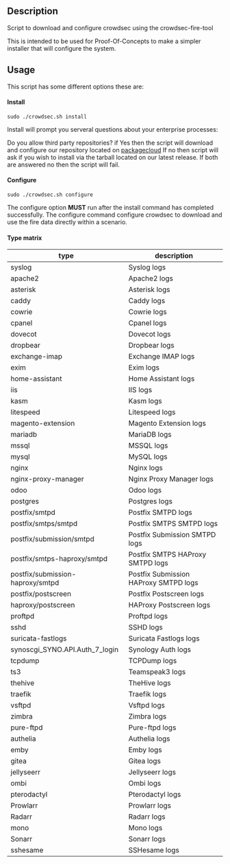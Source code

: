 ## Description
Script to download and configure crowdsec using the crowdsec-fire-tool

This is intended to be used for Proof-Of-Concepts to make a simpler installer that will configure the system.

## Usage

This script has some different options these are:

#### Install
```
sudo ./crowdsec.sh install
```

Install will prompt you serveral questions about your enterprise processes:

Do you allow third party repositories? if Yes then the script will download and configure our repository located on [packagecloud](https://packagecloud.io/crowdsec/crowdsec)
If no then script will ask if you wish to install via the tarball located on our latest release.
If both are answered no then the script will fail.

#### Configure

```
sudo ./crowdsec.sh configure
```

The configure option **MUST** run after the install command has completed successfully. The configure command configure crowdsec to download and use the fire data directly within a scenario. 

#### Type matrix

type | description
-----|------------
syslog | Syslog logs
apache2 | Apache2 logs
asterisk | Asterisk logs
caddy | Caddy logs
cowrie | Cowrie logs
cpanel | Cpanel logs
dovecot |  Dovecot logs
dropbear | Dropbear logs
exchange-imap | Exchange IMAP logs
exim | Exim logs
home-assistant | Home Assistant logs
iis | IIS logs
kasm | Kasm logs
litespeed | Litespeed logs
magento-extension | Magento Extension logs
mariadb | MariaDB logs
mssql | MSSQL logs
mysql | MySQL logs
nginx | Nginx logs
nginx-proxy-manager |  Nginx Proxy Manager logs
odoo | Odoo logs
postgres | Postgres logs
postfix/smtpd | Postfix SMTPD logs
postfix/smtps/smtpd | Postfix SMTPS SMTPD logs
postfix/submission/smtpd | Postfix Submission SMTPD logs
postfix/smtps-haproxy/smtpd | Postfix SMTPS HAProxy SMTPD logs
postfix/submission-haproxy/smtpd | Postfix Submission HAProxy SMTPD logs
postfix/postscreen | Postfix Postscreen logs
haproxy/postscreen | HAProxy Postscreen logs
proftpd | Proftpd logs
sshd | SSHD logs
suricata-fastlogs | Suricata Fastlogs logs
synoscgi_SYNO.API.Auth_7_login | Synology Auth logs
tcpdump | TCPDump logs
ts3 | Teamspeak3 logs
thehive | TheHive logs
traefik | Traefik logs
vsftpd | Vsftpd logs
zimbra | Zimbra logs
pure-ftpd | Pure-ftpd logs
authelia | Authelia logs
emby | Emby logs
gitea | Gitea logs
jellyseerr | Jellyseerr logs
ombi | Ombi logs
pterodactyl | Pterodactyl logs
Prowlarr | Prowlarr logs
Radarr | Radarr logs
mono | Mono logs
Sonarr | Sonarr logs
sshesame | SSHesame logs


